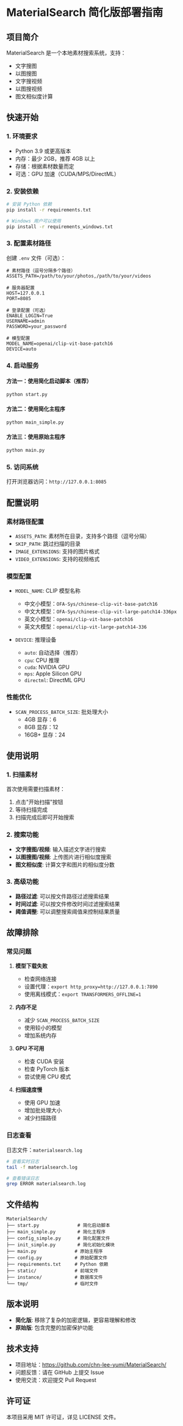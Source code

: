 # MaterialSearch 简化版部署指南

## 项目简介

MaterialSearch 是一个本地素材搜索系统，支持：
- 文字搜图
- 以图搜图  
- 文字搜视频
- 以图搜视频
- 图文相似度计算

## 快速开始

### 1. 环境要求

- Python 3.9 或更高版本
- 内存：最少 2GB，推荐 4GB 以上
- 存储：根据素材数量而定
- 可选：GPU 加速（CUDA/MPS/DirectML）

### 2. 安装依赖

```bash
# 安装 Python 依赖
pip install -r requirements.txt

# Windows 用户可以使用
pip install -r requirements_windows.txt
```

### 3. 配置素材路径

创建 `.env` 文件（可选）：

```env
# 素材路径（逗号分隔多个路径）
ASSETS_PATH=/path/to/your/photos,/path/to/your/videos

# 服务器配置
HOST=127.0.0.1
PORT=8085

# 登录配置（可选）
ENABLE_LOGIN=True
USERNAME=admin
PASSWORD=your_password

# 模型配置
MODEL_NAME=openai/clip-vit-base-patch16
DEVICE=auto
```

### 4. 启动服务

#### 方法一：使用简化启动脚本（推荐）

```bash
python start.py
```

#### 方法二：使用简化主程序

```bash
python main_simple.py
```

#### 方法三：使用原始主程序

```bash
python main.py
```

### 5. 访问系统

打开浏览器访问：`http://127.0.0.1:8085`

## 配置说明

### 素材路径配置

- `ASSETS_PATH`: 素材所在目录，支持多个路径（逗号分隔）
- `SKIP_PATH`: 跳过扫描的目录
- `IMAGE_EXTENSIONS`: 支持的图片格式
- `VIDEO_EXTENSIONS`: 支持的视频格式

### 模型配置

- `MODEL_NAME`: CLIP 模型名称
  - 中文小模型：`OFA-Sys/chinese-clip-vit-base-patch16`
  - 中文大模型：`OFA-Sys/chinese-clip-vit-large-patch14-336px`
  - 英文小模型：`openai/clip-vit-base-patch16`
  - 英文大模型：`openai/clip-vit-large-patch14-336`

- `DEVICE`: 推理设备
  - `auto`: 自动选择（推荐）
  - `cpu`: CPU 推理
  - `cuda`: NVIDIA GPU
  - `mps`: Apple Silicon GPU
  - `directml`: DirectML GPU

### 性能优化

- `SCAN_PROCESS_BATCH_SIZE`: 批处理大小
  - 4GB 显存：6
  - 8GB 显存：12
  - 16GB+ 显存：24

## 使用说明

### 1. 扫描素材

首次使用需要扫描素材：
1. 点击"开始扫描"按钮
2. 等待扫描完成
3. 扫描完成后即可开始搜索

### 2. 搜索功能

- **文字搜图/视频**: 输入描述文字进行搜索
- **以图搜图/视频**: 上传图片进行相似度搜索
- **图文相似度**: 计算文字和图片的相似度分数

### 3. 高级功能

- **路径过滤**: 可以按文件路径过滤搜索结果
- **时间过滤**: 可以按文件修改时间过滤搜索结果
- **阈值调整**: 可以调整搜索阈值来控制结果质量

## 故障排除

### 常见问题

1. **模型下载失败**
   - 检查网络连接
   - 设置代理：`export http_proxy=http://127.0.0.1:7890`
   - 使用离线模式：`export TRANSFORMERS_OFFLINE=1`

2. **内存不足**
   - 减少 `SCAN_PROCESS_BATCH_SIZE`
   - 使用较小的模型
   - 增加系统内存

3. **GPU 不可用**
   - 检查 CUDA 安装
   - 检查 PyTorch 版本
   - 尝试使用 CPU 模式

4. **扫描速度慢**
   - 使用 GPU 加速
   - 增加批处理大小
   - 减少扫描路径

### 日志查看

日志文件：`materialsearch.log`

```bash
# 查看实时日志
tail -f materialsearch.log

# 查看错误日志
grep ERROR materialsearch.log
```

## 文件结构

```
MaterialSearch/
├── start.py              # 简化启动脚本
├── main_simple.py        # 简化主程序
├── config_simple.py      # 简化配置文件
├── init_simple.py        # 简化初始化模块
├── main.py              # 原始主程序
├── config.py            # 原始配置文件
├── requirements.txt     # Python 依赖
├── static/              # 前端文件
├── instance/            # 数据库文件
└── tmp/                 # 临时文件
```

## 版本说明

- **简化版**: 移除了复杂的加密逻辑，更容易理解和修改
- **原始版**: 包含完整的加密保护功能

## 技术支持

- 项目地址：https://github.com/chn-lee-yumi/MaterialSearch/
- 问题反馈：请在 GitHub 上提交 Issue
- 使用交流：欢迎提交 Pull Request

## 许可证

本项目采用 MIT 许可证，详见 LICENSE 文件。 